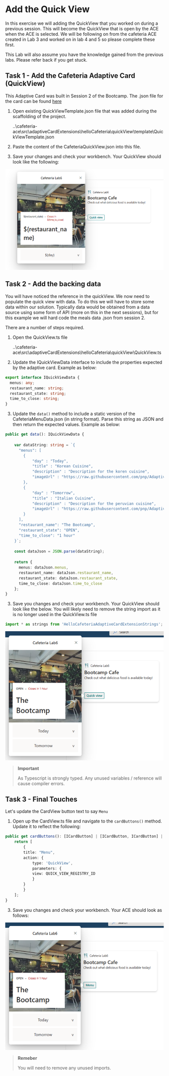 # Add the Quick View
In this exercise we will adding the QuickView that you worked on during a previous session. This will become the QuickView that is open by the ACE when the ACE is selected. We will be following on from the cafeteria ACE created in Lab 3 and worked on in lab 4 and 5 so please complete these first. 

This Lab will also assume you have the knowledge gained from the previous labs. Please refer back if you get stuck.

## Task 1 - Add the Cafeteria Adaptive Card (QuickView)

This Adaptive Card was built in Session 2 of the Bootcamp. The .json file for the card can be found [here](../../Assets/QuickViewTemplate.json)

1. Open existing QuickViewTemplate.json file that was added during the scaffolding of the project.

    ..\cafeteria-ace\src\adaptiveCardExtensions\helloCafeteria\quickView\template\QuickViewTemplate.json

2. Paste the content of the CafeteriaQuickView.json into this file.

3. Save your changes and check your workbench. Your QuickView should look like the following:

![New QuickView .json](../../Assets/CafeteriaQuickViewNew.png)

## Task 2 - Add the backing data

You will have noticed the reference in the quickView. We now need to populate the quick view with data. To do this we will have to store some data within our solution. Typically data would be obtained from a data source using some form of API (more on this in the next sessions), but for this example we will hard code the meals data .json from session 2.

There are a number of steps required.

1. Open the QuickView.ts file

    ..\cafeteria-ace\src\adaptiveCardExtensions\helloCafeteria\quickView\QuickView.ts

2. Update the IQuickViewData interface to include the properties expected by the adaptive card. Example as below:

```typescript
export interface IQuickViewData {
  menus: any;
  restaurant_name: string;
  restaurant_state: string;
  time_to_close: string;
}
```

3. Update the `data()` method to include a static version of the CafeteriaMenuData.json (in string format). Parse this string as JSON and then return the expected values. Example as below:

```typescript
public get data(): IQuickViewData {

    var dataString: string = `{
      "menus": [
        {
            "day" : "Today",
            "title" : "Korean Cuisine",
            "description" : "Description for the koren cuisine",
            "imageUrl" : "https://raw.githubusercontent.com/pnp/AdaptiveCards-Templates/main/samples/visual-list/assets/korean.jpg"
        },
        {
            "day" : "Tomorrow",
            "title" : "Italian Cuisine",
            "description" : "Description for the peruvian cuisine",
            "imageUrl" : "https://raw.githubusercontent.com/pnp/AdaptiveCards-Templates/main/samples/visual-list/assets/pizza.jpg"
        }
      ],
      "restaurant_name": "The Bootcamp",
      "restaurant_state": "OPEN",
      "time_to_close": "1 hour"
    }`;

    const dataJson = JSON.parse(dataString);
    
    return {
      menus: dataJson.menus,
      restaurant_name: dataJson.restaurant_name,
      restaurant_state: dataJson.restaurant_state,
      time_to_close: dataJson.time_to_close
    };
}
```

3. Save you changes and check your workbench. Your QuickView should look like the below. You will likely need to remove the string import as it is no longer used in the QuickView.ts file

```typescript
import * as strings from 'HelloCafeteriaAdaptiveCardExtensionStrings';
```

![QuickView with data](../../Assets/CafeteriaQuickViewDataNew.png)

> **Important**
>
> As Typescript is strongly typed. Any unused variables / reference will cause compiler errors.

## Task 3 - Final Touches

Let's update the CardView button text to say `Menu`

1. Open up the CardView.ts file and navigate to the `cardButtons()` method. Update it to reflect the following:

```typescript
public get cardButtons(): [ICardButton] | [ICardButton, ICardButton] | undefined {
    return [
        {
        title: "Menu",
        action: {
            type: 'QuickView',
            parameters: {
            view: QUICK_VIEW_REGISTRY_ID
            }
        }
        }
    ];
}
```

3. Save you changes and check your workbench. Your ACE should look as follows:

![CardView with menu button](../../Assets/CafeteriaQuickCompleteNew.png)

> **Remeber**
>
> You will need to remove any unused imports. 


